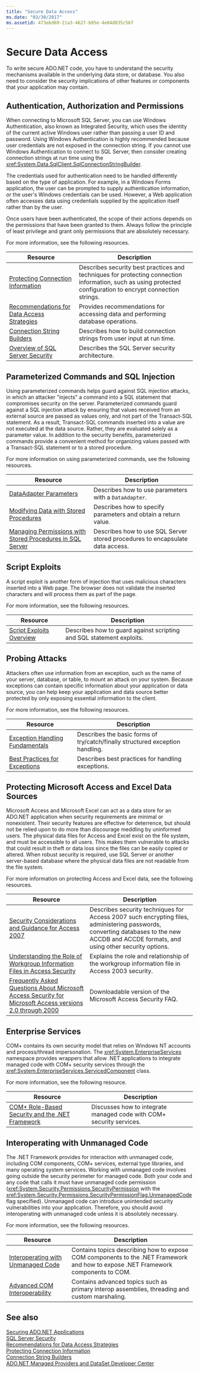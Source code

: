 ```yaml
---
title: "Secure Data Access"
ms.date: "03/30/2017"
ms.assetid: 473ebd69-21a3-4627-b95e-4e04d035c56f
---
```

# Secure Data Access
To write secure ADO.NET code, you have to understand the security mechanisms available in the underlying data store, or database. You also need to consider the security implications of other features or components that your application may contain.  
  
## Authentication, Authorization and Permissions  
 When connecting to Microsoft SQL Server, you can use Windows Authentication, also known as Integrated Security, which uses the identity of the current active Windows user rather than passing a user ID and password. Using Windows Authentication is highly recommended because user credentials are not exposed in the connection string. If you cannot use Windows Authentication to connect to SQL Server, then consider creating connection strings at run time using the <xref:System.Data.SqlClient.SqlConnectionStringBuilder>.  
  
 The credentials used for authentication need to be handled differently based on the type of application. For example, in a Windows Forms application, the user can be prompted to supply authentication information, or the user's Windows credentials can be used. However, a Web application often accesses data using credentials supplied by the application itself rather than by the user.  
  
 Once users have been authenticated, the scope of their actions depends on the permissions that have been granted to them. Always follow the principle of least privilege and grant only permissions that are absolutely necessary.  
  
 For more information, see the following resources.  
  
|Resource|Description|  
|--------------|-----------------|  
|[Protecting Connection Information](../../../../docs/framework/data/adonet/protecting-connection-information.md)|Describes security best practices and techniques for protecting connection information, such as using protected configuration to encrypt connection strings.|  
|[Recommendations for Data Access Strategies](https://msdn.microsoft.com/library/72411f32-d12a-4de8-b961-e54fca7faaf5)|Provides recommendations for accessing data and performing database operations.|  
|[Connection String Builders](../../../../docs/framework/data/adonet/connection-string-builders.md)|Describes how to build connection strings from user input at run time.|  
|[Overview of SQL Server Security](../../../../docs/framework/data/adonet/sql/overview-of-sql-server-security.md)|Describes the SQL Server security architecture.|  
  
## Parameterized Commands and SQL Injection  
 Using parameterized commands helps guard against SQL injection attacks, in which an attacker "injects" a command into a SQL statement that compromises security on the server. Parameterized commands guard against a SQL injection attack by ensuring that values received from an external source are passed as values only, and not part of the Transact-SQL statement. As a result, Transact-SQL commands inserted into a value are not executed at the data source. Rather, they are evaluated solely as a parameter value. In addition to the security benefits, parameterized commands provide a convenient method for organizing values passed with a Transact-SQL statement or to a stored procedure.  
  
 For more information on using parameterized commands, see the following resources.  
  
|Resource|Description|  
|--------------|-----------------|  
|[DataAdapter Parameters](../../../../docs/framework/data/adonet/dataadapter-parameters.md)|Describes how to use parameters with a `DataAdapter`.|  
|[Modifying Data with Stored Procedures](../../../../docs/framework/data/adonet/modifying-data-with-stored-procedures.md)|Describes how to specify parameters and obtain a return value.|  
|[Managing Permissions with Stored Procedures in SQL Server](../../../../docs/framework/data/adonet/sql/managing-permissions-with-stored-procedures-in-sql-server.md)|Describes how to use SQL Server stored procedures to encapsulate data access.|  
  
## Script Exploits  
 A script exploit is another form of injection that uses malicious characters inserted into a Web page. The browser does not validate the inserted characters and will process them as part of the page.  
  
 For more information, see the following resources.  
  
|Resource|Description|  
|--------------|-----------------|  
|[Script Exploits Overview](https://msdn.microsoft.com/library/772c7312-211a-4eb3-8d6e-eec0aa1dcc07)|Describes how to guard against scripting and SQL statement exploits.|  
  
## Probing Attacks  
 Attackers often use information from an exception, such as the name of your server, database, or table, to mount an attack on your system. Because exceptions can contain specific information about your application or data source, you can help keep your application and data source better protected by only exposing essential information to the client.  
  
 For more information, see the following resources.  
  
|Resource|Description|  
|--------------|-----------------|  
|[Exception Handling Fundamentals](../../../../docs/standard/exceptions/exception-handling-fundamentals.md)|Describes the basic forms of try/catch/finally structured exception handling.|  
|[Best Practices for Exceptions](../../../../docs/standard/exceptions/best-practices-for-exceptions.md)|Describes best practices for handling exceptions.|  
  
## Protecting Microsoft Access and Excel Data Sources  
 Microsoft Access and Microsoft Excel can act as a data store for an ADO.NET application when security requirements are minimal or nonexistent. Their security features are effective for deterrence, but should not be relied upon to do more than discourage meddling by uninformed users. The physical data files for Access and Excel exist on the file system, and must be accessible to all users. This makes them vulnerable to attacks that could result in theft or data loss since the files can be easily copied or altered. When robust security is required, use SQL Server or another server-based database where the physical data files are not readable from the file system.  
  
 For more information on protecting Access and Excel data, see the following resources.  
  
|Resource|Description|  
|--------------|-----------------|  
|[Security Considerations and Guidance for Access 2007](https://go.microsoft.com/fwlink/?LinkId=98354)|Describes security techniques for Access 2007 such encrypting files, administering passwords, converting databases to the new ACCDB and ACCDE formats, and using other security options.|  
|[Understanding the Role of Workgroup Information Files in Access Security](https://support.microsoft.com/kb/305542)|Explains the role and relationship of the workgroup information file in Access 2003 security.|  
|[Frequently Asked Questions About Microsoft Access Security for Microsoft Access versions 2.0 through 2000](https://go.microsoft.com/fwlink/?LinkId=47698)|Downloadable version of the Microsoft Access Security FAQ.|  
## Enterprise Services  
 COM+ contains its own security model that relies on Windows NT accounts and process/thread impersonation. The <xref:System.EnterpriseServices> namespace provides wrappers that allow .NET applications to integrate managed code with COM+ security services through the <xref:System.EnterpriseServices.ServicedComponent> class.  
  
 For more information, see the following resource.  
  
|Resource|Description|  
|--------------|-----------------|  
|[COM+ Role-Based Security and the .NET Framework](https://msdn.microsoft.com/library/02ab22ef-e5e2-4d29-b33a-6e03d94c4981)|Discusses how to integrate managed code with COM+ security services.|  
  
## Interoperating with Unmanaged Code  
 The .NET Framework provides for interaction with unmanaged code, including COM components, COM+ services, external type libraries, and many operating system services. Working with unmanaged code involves going outside the security perimeter for managed code. Both your code and any code that calls it must have unmanaged code permission (<xref:System.Security.Permissions.SecurityPermission> with the <xref:System.Security.Permissions.SecurityPermissionFlag.UnmanagedCode> flag specified). Unmanaged code can introduce unintended security vulnerabilities into your application. Therefore, you should avoid interoperating with unmanaged code unless it is absolutely necessary.  
  
 For more information, see the following resources.  
  
|Resource|Description|  
|--------------|-----------------|  
|[Interoperating with Unmanaged Code](../../../../docs/framework/interop/index.md)|Contains topics describing how to expose COM components to the .NET Framework and how to expose .NET Framework components to COM.|
|[Advanced COM Interoperability](https://docs.microsoft.com/previous-versions/dotnet/netframework-4.0/bd9cdfyx(v=vs.100))|Contains advanced topics such as primary interop assemblies, threading and custom marshaling.|

## See also
 [Securing ADO.NET Applications](../../../../docs/framework/data/adonet/securing-ado-net-applications.md)  
 [SQL Server Security](../../../../docs/framework/data/adonet/sql/sql-server-security.md)  
 [Recommendations for Data Access Strategies](https://msdn.microsoft.com/library/72411f32-d12a-4de8-b961-e54fca7faaf5)  
 [Protecting Connection Information](../../../../docs/framework/data/adonet/protecting-connection-information.md)  
 [Connection String Builders](../../../../docs/framework/data/adonet/connection-string-builders.md)  
 [ADO.NET Managed Providers and DataSet Developer Center](https://go.microsoft.com/fwlink/?LinkId=217917)

